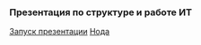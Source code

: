 ### Презентация по структуре и работе ИТ ###
[Запуск презентации](https://htmlpreview.github.io/?https://raw.githubusercontent.com/drudrum/PresentBadStructure/master/index.html)
[Нода](https://htmlpreview.github.io/?https://raw.githubusercontent.com/drudrum/PresentBadStructure/master/nodeDetails.html)
